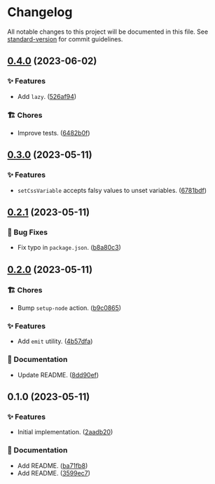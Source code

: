 # Changelog

All notable changes to this project will be documented in this file. See [standard-version](https://github.com/conventional-changelog/standard-version) for commit guidelines.

## [0.4.0](https://github.com/darkobits/react-kit/compare/v0.3.0...v0.4.0) (2023-06-02)


### ✨ Features

* Add `lazy`. ([526af94](https://github.com/darkobits/react-kit/commit/526af94e79c37699b5ece1589a2dbc585bedd8d6))


### 🏗 Chores

* Improve tests. ([6482b0f](https://github.com/darkobits/react-kit/commit/6482b0fa31f169a590cb1723bd66e5cd180fb7e9))

## [0.3.0](https://github.com/darkobits/react-kit/compare/v0.2.1...v0.3.0) (2023-05-11)


### ✨ Features

* `setCssVariable` accepts falsy values to unset variables. ([6781bdf](https://github.com/darkobits/react-kit/commit/6781bdfbcbc37afa0ead1ee1501bea528ebfd9cd))

## [0.2.1](https://github.com/darkobits/react-kit/compare/v0.2.0...v0.2.1) (2023-05-11)


### 🐞 Bug Fixes

* Fix typo in `package.json`. ([b8a80c3](https://github.com/darkobits/react-kit/commit/b8a80c3b623322436611e73e9ee8a5c0cb69f387))

## [0.2.0](https://github.com/darkobits/react-kit/compare/v0.1.0...v0.2.0) (2023-05-11)


### 🏗 Chores

* Bump `setup-node` action. ([b9c0865](https://github.com/darkobits/react-kit/commit/b9c0865117812887cf749eb80ce95033be1f63bd))


### ✨ Features

* Add `emit` utility. ([4b57dfa](https://github.com/darkobits/react-kit/commit/4b57dfabcbedbd730f13f590d10fba4c4a7ae639))


### 📖 Documentation

* Update README. ([8dd90ef](https://github.com/darkobits/react-kit/commit/8dd90ef1def52b15f0cc55e5c7513719b8414622))

## 0.1.0 (2023-05-11)


### ✨ Features

* Initial implementation. ([2aadb20](https://github.com/darkobits/react-kit/commit/2aadb2087999cd0f438efe3d0aa8bdc269083e76))


### 📖 Documentation

* Add README. ([ba71fb8](https://github.com/darkobits/react-kit/commit/ba71fb8ab6e4fb07a0af96d4a31f8c4385e12c76))
* Add README. ([3599ec7](https://github.com/darkobits/react-kit/commit/3599ec7aa5703011a503824425c6171b283f6365))
